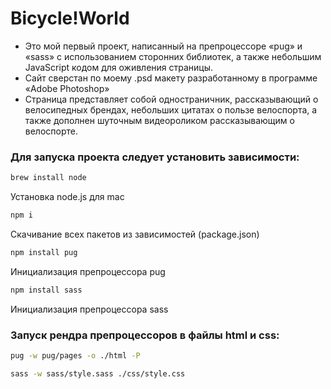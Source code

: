 
 # Bicycle!World
 
- Это мой первый проект, написанный на препроцессоре «pug» и «sass» с использованием сторонних библиотек, а также небольшим JavaScript кодом для оживления страницы.
- Сайт сверстан по моему .psd макету разработанному в программе «Adobe Photoshop»
- Страница представляет собой одностраничник, рассказывающий о велосипедных брендах, небольших цитатах о пользе велоспорта, а также дополнен шуточным видеороликом рассказывающим о велоспорте.


   
### Для запуска проекта следует установить зависимости:
```sh
brew install node
```
Установка node.js для mac
```sh
npm i
```
Скачивание всех пакетов из зависимостей (package.json)
```sh
npm install pug
```
Инициализация препроцессора pug
```sh
npm install sass 
```
Инициализация препроцессора sass

### Запуск рендра препроцессоров в файлы html и css:
```sh
pug -w pug/pages -o ./html -P
```
```sh
sass -w sass/style.sass ./css/style.css
```
